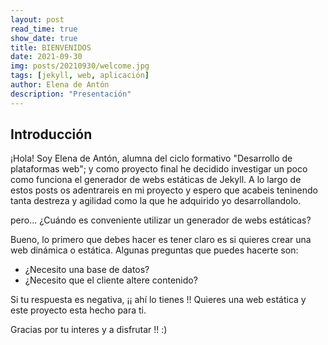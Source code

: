 ```yaml
---
layout: post
read_time: true
show_date: true
title: BIENVENIDOS
date: 2021-09-30
img: posts/20210930/welcome.jpg
tags: [jekyll, web, aplicación]
author: Elena de Antón
description: "Presentación"
---
```


## Introducción


¡Hola! Soy Elena de Antón, alumna del ciclo formativo "Desarrollo de plataformas web"; y como proyecto final he decidido investigar un poco como funciona el generador de webs estáticas de Jekyll.
A lo largo de estos posts os adentrareis en mi proyecto y espero que acabeis teninendo tanta destreza y agilidad como la que he adquirido yo desarrollandolo.

pero... ¿Cuándo es conveniente utilizar un generador de webs estáticas?

Bueno, lo primero que debes hacer es tener claro es si quieres crear una web dinámica o estática. Algunas preguntas que puedes hacerte son:

- ¿Necesito una base de datos?
- ¿Necesito que el cliente altere contenido?
  
Si tu respuesta es negativa, ¡¡ ahí lo tienes !! Quieres una web estática y este proyecto esta hecho para ti.

Gracias por tu interes y a disfrutar !! :)
